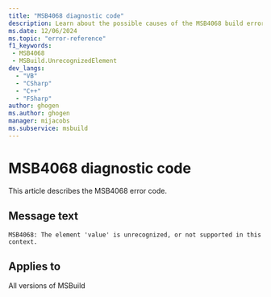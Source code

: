 ```yaml
---
title: "MSB4068 diagnostic code"
description: Learn about the possible causes of the MSB4068 build error, and get troubleshooting tips.
ms.date: 12/06/2024
ms.topic: "error-reference"
f1_keywords:
 - MSB4068
 - MSBuild.UnrecognizedElement
dev_langs:
  - "VB"
  - "CSharp"
  - "C++"
  - "FSharp"
author: ghogen
ms.author: ghogen
manager: mijacobs
ms.subservice: msbuild
---
```


# MSB4068 diagnostic code

<!-- :::ErrorDefinitionDescription::: -->
<!-- :::editable-content name="introDescription"::: -->
This article describes the MSB4068 error code.
<!-- :::editable-content-end::: -->

## Message text

`MSB4068: The element 'value' is unrecognized, or not supported in this context.`

<!-- :::editable-content name="postOutputDescription"::: -->
<!--
{StrBegin="MSB4068: "}
-->
<!-- :::editable-content-end::: -->
<!-- :::ErrorDefinitionDescription-end::: -->

## Applies to

All versions of MSBuild
